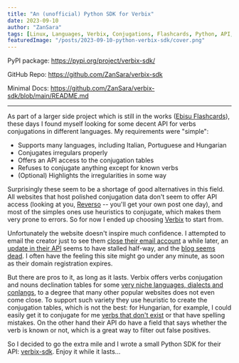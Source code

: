 ```yaml
---
title: "An (unofficial) Python SDK for Verbix"
date: 2023-09-10
author: "ZanSara"
tags: [Linux, Languages, Verbix, Conjugations, Flashcards, Python, API, SDK]
featuredImage: "/posts/2023-09-10-python-verbix-sdk/cover.png"
---
```


PyPI package: https://pypi.org/project/verbix-sdk/

GitHub Repo: https://github.com/ZanSara/verbix-sdk

Minimal Docs: https://github.com/ZanSara/verbix-sdk/blob/main/README.md

---

As part of a larger side project which is still in the works ([Ebisu Flashcards](https://github.com/ebisu-flashcards)), these days I found myself looking for some decent API for verbs conjugations in different languages. My requirements were "simple":

- Supports many languages, including Italian, Portuguese and Hungarian
- Conjugates irregulars properly
- Offers an API access to the conjugation tables
- Refuses to conjugate anything except for known verbs
- (Optional) Highlights the irregularities in some way

Surprisingly these seem to be a shortage of good alternatives in this field. All websites that host polished conjugation data don't seem to offer API access (looking at you, [Reverso](https://conjugator.reverso.net) -- you'll get your own post one day), and most of the simples ones use heuristics to conjugate, which makes them very prone to errors. So for now I ended up choosing [Verbix](https://verbix.com) to start from.

Unfortunately the website doesn't inspire much confidence. I attempted to email the creator just to see them [close their email account](https://verbix.com/contact.html) a while later, an [update in their API](https://api.verbix.com/) seems to have stalled half-way, and the [blog seems dead](https://verb-blog.verbix.com/). I often have the feeling this site might go under any minute, as soon as their domain registration expires.

But there are pros to it, as long as it lasts. Verbix offers verbs conjugation and nouns declination tables for some [very niche languages, dialects and conlangs](https://verbix.com/languages/), to a degree that many other popular websites does not even come close. To support such variety they use heuristic to create the conjugation tables, which is not the best: for Hungarian, for example, I could easily get it to conjugate for me [verbs that don't exist](https://verbix.com/webverbix/go.php?T1=meegy&Submit=Go&D1=121&H1=221) or that have spelling mistakes. On the other hand their API do have a field that says whether the verb is known or not, which is a great way to filter out false positives.

So I decided to go the extra mile and I wrote a small Python SDK for their API: [verbix-sdk](https://pypi.org/project/verbix-sdk/). Enjoy it while it lasts...
